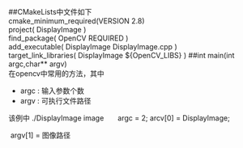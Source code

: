 
##CMakeLists中文件如下  
cmake_minimum_required(VERSION 2.8)  
project( DisplayImage )  
find_package( OpenCV REQUIRED )  
add_executable( DisplayImage DisplayImage.cpp )  
target_link_libraries( DisplayImage ${OpenCV_LIBS} )
##int main(int argc,char** argv)  
在opencv中常用的方法，其中   
* argc : 输入参数个数  
 * argv : 可执行文件路径  
     
 该例中 ./DisplayImage image  
  
   argc = 2;
   arcv[0] = DisplayImage;   
   
  argv[1] = 图像路径
